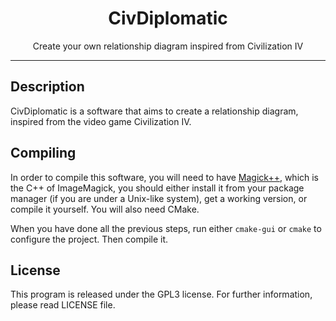 <h1 align="center">CivDiplomatic</h1>
<p align="center">Create your own relationship diagram inspired from Civilization IV</p>

---

## Description
CivDiplomatic is a software that aims to create a relationship diagram, inspired from the video game Civilization IV.

## Compiling
In order to compile this software, you will need to have [Magick++](https://www.imagemagick.org/Magick++/), which is the C++ of ImageMagick, you should either install it from your package manager (if you are under a Unix-like system), get a working version, or compile it yourself. You will also need CMake.

When you have done all the previous steps, run either `cmake-gui` or `cmake` to configure the project. Then compile it.

## License
This program is released under the GPL3 license. For further information, please read LICENSE file.
